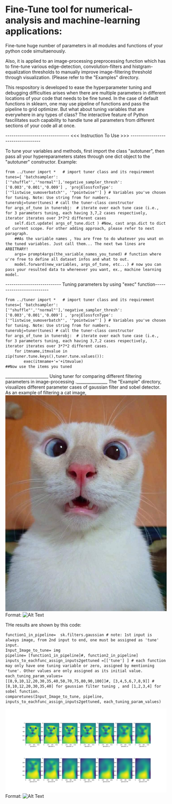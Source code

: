 # Fine-Tune tool for numerical-analysis and machine-learning applications:
Fine-tune huge number of parameters in all modules and functions of your python code simultaenously. 

Also, it is applied to an image-processing preprocessing function which has to fine-tune various edge-detection, convolution-filters and histgram-equalization thresholds to manually improve image-filtering threshold through visualization. (Please refer to the "Examples" directory.

This respository is developed to ease the hyperparameter tuning and debugging difficulties arises when there are multiple parameters in different locations of your code that needs to be fine tuned. In the case of default functions in sklearn, one may use pipeline of functions and pass the pipeline to grid optimizer. But what about tuning variables that are everywhere in any types of class? The interactive feature of Python fascilitates such capability to handle tune all parameters from different sections of your code all at once.


------------------------------- <<< Instruction To Use >>> ----------------------------------

To tune your variables and methods, first import the class "autotuner", then pass all your hypereparameters states through one dict object to the "autotuner" constructor. Example:

    from ../tuner import *   # import tuner class and its requirement
    tunes={ 'batchsampler':['"shuffle"','"normal"'],'negative_sampler_thresh':['0.003','0.001','0.009'] , 'projElossfcnType':['"listwise_sumoverbatch"', '"pointwise"'] } # Variables you've chosen for tuning. Note: Use string from for numbers.
    tunerobj=tuner(tunes) # call the tuner-class constructor
    for args_of_tune in tunerobj:  # iterate over each tune case (i.e., for 3 parameters tuning, each having 3,7,2 cases respectively, iterator iterates over 3*7*2 different cases
        self.dict.update( args_of_tune.dict ) #Now, cast args.dict to dict of current scope. For other adding approach, please refer to next paragraph.   
        ##As the variable names , You are free to do whatever you wnat on the tuned variables. Just call them... The next two lines are ARBITRARY!
        args= prompt4args(the_variable_names_you_tuned) # function where u're free to define all dataset infos and what to out.
        model.forward(new_variables, args_of_tune, etc...) # now you can pass your resulted data to whereever you want, ex., machine learning model.


--------------------------- Tuning parameters by using "exec" function--------------------------

    from ../tuner import *   # import tuner class and its requirement
    tunes={ 'batchsampler':['"shuffle"','"normal"'],'negative_sampler_thresh':['0.003','0.001','0.009'] , 'projElossfcnType':['"listwise_sumoverbatch"', '"pointwise"'] } # Variables you've chosen for tuning. Note: Use string from for numbers.
    tunerobj=tuner(tunes) # call the tuner-class constructor
    for args_of_tune in tunerobj:  # iterate over each tune case (i.e., for 3 parameters tuning, each having 3,7,2 cases respectively, iterator iterates over 3*7*2 different cases.
        for itmname,itmvalue in zip(tuner.tune.keys(),tuner.tune.values()):
            exec(itmname+'='+itmvalue)
    ##Now use the items you tuned





_____________________ Using tuner for comparing different filtering parameters in image-processing ._______________
The "Example" directory, visualizes different parameter cases of gaussian filter and sobel detector.
As an example of filtering a cat image,
![GitHub Logo](/Example/cat.jpg)
Format: ![Alt Text](url)

THe results are shown by this code:

    function1_in_pipeline=  sk.filters.gaussian # note: 1st input is always image, from 2nd input to end, one must be assigned as 'tune' input.
    Input_Image_to_tune= img
    pipeline= [function1_in_pipeline]#, function2_in_pipeline]
    inputs_to_eachfunc_assign_inputs2gettuned =[['tune'] ] # each function may only have one tuning variable or zero, assigned by mentioning 'tune'. Other values are only assigned as its initial value.
    each_tuning_param_values=[[8,9,10,12,20,30,35,40,50,70,75,80,90,100]]#, [3,4,5,6,7,8,9]] # [8,10,12,20,30,35,40] for gaussian filter tuning , and [1,2,3,4] for sobel function.
    comparetunes(Input_Image_to_tune, pipeline, inputs_to_eachfunc_assign_inputs2gettuned, each_tuning_param_values)


![GitHub Logo](/Example/Figure_1.png)
Format: ![Alt Text](url)


